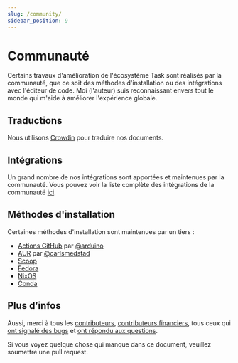 ```yaml
---
slug: /community/
sidebar_position: 9
---
```


# Communauté

Certains travaux d'amélioration de l'écosystème Task sont réalisés par la communauté, que ce soit des méthodes d'installation ou des intégrations avec l'éditeur de code. Moi (l'auteur) suis reconnaissant envers tout le monde qui m'aide à améliorer l'expérience globale.

## Traductions

Nous utilisons [Crowdin](https://crowdin.com/project/taskfile) pour traduire nos documents.

## Intégrations

Un grand nombre de nos intégrations sont apportées et maintenues par la communauté. Vous pouvez voir la liste complète des intégrations de la communauté [ici](/integrations#community-integrations).

## Méthodes d'installation

Certaines méthodes d'installation sont maintenues par un tiers :

- [Actions GitHub](https://github.com/arduino/setup-task) par [@arduino](https://github.com/arduino)
- [AUR](https://aur.archlinux.org/packages/go-task-bin) par [@carlsmedstad](https://github.com/carlsmedstad)
- [Scoop](https://github.com/ScoopInstaller/Main/blob/master/bucket/task.json)
- [Fedora](https://packages.fedoraproject.org/pkgs/golang-github-task/go-task/)
- [NixOS](https://github.com/NixOS/nixpkgs/blob/master/pkgs/development/tools/go-task/default.nix)
- [Conda](https://github.com/conda-forge/go-task-feedstock/)

## Plus d’infos

Aussi, merci à tous les [contributeurs](https://github.com/newrelic-forks/task/graphs/contributors), [contributeurs financiers](https://opencollective.com/task), tous ceux qui [ont signalé des bugs](https://github.com/newrelic-forks/task/issues?q=is%3Aissue) et [ont répondu aux questions](https://github.com/newrelic-forks/task/discussions).

Si vous voyez quelque chose qui manque dans ce document, veuillez soumettre une pull request.
